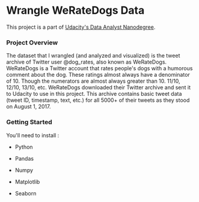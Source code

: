 ﻿# Wrangle WeRateDogs Data


This project is a part of [Udacity's Data Analyst Nanodegree](https://www.udacity.com/course/data-analyst-nanodegree--nd002). 



### Project Overview 


The dataset that I wrangled (and analyzed and visualized) is the tweet archive of Twitter user @dog_rates, also known as WeRateDogs. WeRateDogs is a Twitter account that rates people's dogs with a humorous comment about the dog. These ratings almost always have a denominator of 10. Though the numerators are almost always greater than 10. 11/10, 12/10, 13/10, etc. 
WeRateDogs downloaded their Twitter archive and sent it to Udacity to use in this project. This archive contains basic tweet data (tweet ID, timestamp, text, etc.) for all 5000+ of their tweets as they stood on August 1, 2017. 




### Getting Started 


You'll need to install :

* Python

* Pandas
* Numpy 

* Matplotlib

* Seaborn